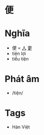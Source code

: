 # 便

# Nghĩa
* 便 = [人](人.md) [更](更.md)
* tiện lợi
* tiểu tiện

# Phát âm
* /tiện/

# Tags
* Hán Việt

<script>window.HANZI_FIELD='便';</script>
